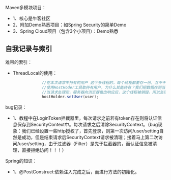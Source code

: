 
Maven多模块项目：
- 1、核心是牛客社区
- 2、附加Demo熟悉项目：如Spring Security的简单Demo
- 3、Spring Cloud项目（包含3个小项目）：Demo熟悉

## 自我记录与索引
 
难带的索引：
- ThreadLocal的使用：
```java
                //在本次请求中持有的用户 这个多线程的，每个线程都要存一份，互不干扰
                //使用HostHoder工具取持有用户，为什么其能持有？我们把数据存到当前线程对应的map里。只要这个请求没有处理完，则这个线程一直还在。
                //当请求处理完，服务器向浏览器做出响应后，这个线程被销毁。所以处理过程中，数据一直都在。
                hostHolder.setUser(user);
```


bug记录：
- 1、教程中在LoginToken拦截器里，每次请求之前若有token存在则将认证信息保存到SecurityContext中。每次请求之后清除SecurityContext。（bug现象：我们已经设置一些http授权了，首先登录，则第一次访问/user/setting自然是成功，但是结束请求后SecurityContext请求被清理；接着马上第二次访问/user/setting，由于过滤器（Filter）是先于拦截器的，而认证信息被清理，直接拒绝访问！！！）


Spring的知识：
- 1、@PostConstruct:依赖注入完成之后，而进行方法的初始化。